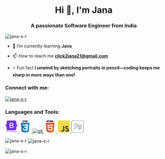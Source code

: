 <h1 align="center">Hi 👋, I'm Jana</h1>
<h3 align="center">A passionate Software Engineer from India</h3>

<p align="left"> <img src="https://komarev.com/ghpvc/?username=jana-s-r&label=Profile%20views&color=0e75b6&style=flat" alt="jana-s-r" /> </p>

- 🌱 I’m currently learning **Java**

- 📫 How to reach me **click2jana21@gmail.com**

- ⚡ Fun fact **I unwind by sketching portraits in pencil—coding keeps me sharp in more ways than one!**

<h3 align="left">Connect with me:</h3>
<p align="left">
<a href="https://linkedin.com/in/jana-s-r" target="blank"><img align="center" src="https://raw.githubusercontent.com/rahuldkjain/github-profile-readme-generator/master/src/images/icons/Social/linked-in-alt.svg" alt="jana-s-r" height="30" width="40" /></a>
</p>

<h3 align="left">Languages and Tools:</h3>
<p align="left"> <a href="https://getbootstrap.com" target="_blank" rel="noreferrer"> <img src="https://raw.githubusercontent.com/devicons/devicon/master/icons/bootstrap/bootstrap-plain-wordmark.svg" alt="bootstrap" width="40" height="40"/> </a> <a href="https://www.w3schools.com/css/" target="_blank" rel="noreferrer"> <img src="https://raw.githubusercontent.com/devicons/devicon/master/icons/css3/css3-original-wordmark.svg" alt="css3" width="40" height="40"/> </a> <a href="https://git-scm.com/" target="_blank" rel="noreferrer"> <img src="https://www.vectorlogo.zone/logos/git-scm/git-scm-icon.svg" alt="git" width="40" height="40"/> </a> <a href="https://www.w3.org/html/" target="_blank" rel="noreferrer"> <img src="https://raw.githubusercontent.com/devicons/devicon/master/icons/html5/html5-original-wordmark.svg" alt="html5" width="40" height="40"/> </a> <a href="https://developer.mozilla.org/en-US/docs/Web/JavaScript" target="_blank" rel="noreferrer"> <img src="https://raw.githubusercontent.com/devicons/devicon/master/icons/javascript/javascript-original.svg" alt="javascript" width="40" height="40"/> </a> <a href="https://www.photoshop.com/en" target="_blank" rel="noreferrer"> <img src="https://raw.githubusercontent.com/devicons/devicon/master/icons/photoshop/photoshop-line.svg" alt="photoshop" width="40" height="40"/> </a> </p>

<p><img align="left" src="https://github-readme-stats.vercel.app/api/top-langs?username=jana-s-r&show_icons=true&locale=en&layout=compact" alt="jana-s-r" /></p>

<p>&nbsp;<img align="center" src="https://github-readme-stats.vercel.app/api?username=jana-s-r&show_icons=true&locale=en" alt="jana-s-r" /></p>

<p><img align="center" src="https://github-readme-streak-stats.herokuapp.com/?user=jana-s-r&" alt="jana-s-r" /></p>
